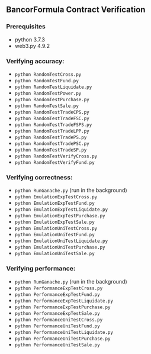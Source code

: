 ## BancorFormula Contract Verification

### Prerequisites

* python 3.7.3
* web3.py 4.9.2

### Verifying accuracy:

  * `python RandomTestCross.py`
  * `python RandomTestFund.py`
  * `python RandomTestLiquidate.py`
  * `python RandomTestPower.py`
  * `python RandomTestPurchase.py`
  * `python RandomTestSale.py`
  * `python RandomTestTradeCPS.py`
  * `python RandomTestTradeFSC.py`
  * `python RandomTestTradeFSPS.py`
  * `python RandomTestTradeLPP.py`
  * `python RandomTestTradePS.py`
  * `python RandomTestTradePSC.py`
  * `python RandomTestTradeSP.py`
  * `python RandomTestVerifyCross.py`
  * `python RandomTestVerifyFund.py`

### Verifying correctness:

  * `python RunGanache.py` (run in the background)
  * `python EmulationExpTestCross.py`
  * `python EmulationExpTestFund.py`
  * `python EmulationExpTestLiquidate.py`
  * `python EmulationExpTestPurchase.py`
  * `python EmulationExpTestSale.py`
  * `python EmulationUniTestCross.py`
  * `python EmulationUniTestFund.py`
  * `python EmulationUniTestLiquidate.py`
  * `python EmulationUniTestPurchase.py`
  * `python EmulationUniTestSale.py`

### Verifying performance:

  * `python RunGanache.py` (run in the background)
  * `python PerformanceExpTestCross.py`
  * `python PerformanceExpTestFund.py`
  * `python PerformanceExpTestLiquidate.py`
  * `python PerformanceExpTestPurchase.py`
  * `python PerformanceExpTestSale.py`
  * `python PerformanceUniTestCross.py`
  * `python PerformanceUniTestFund.py`
  * `python PerformanceUniTestLiquidate.py`
  * `python PerformanceUniTestPurchase.py`
  * `python PerformanceUniTestSale.py`
